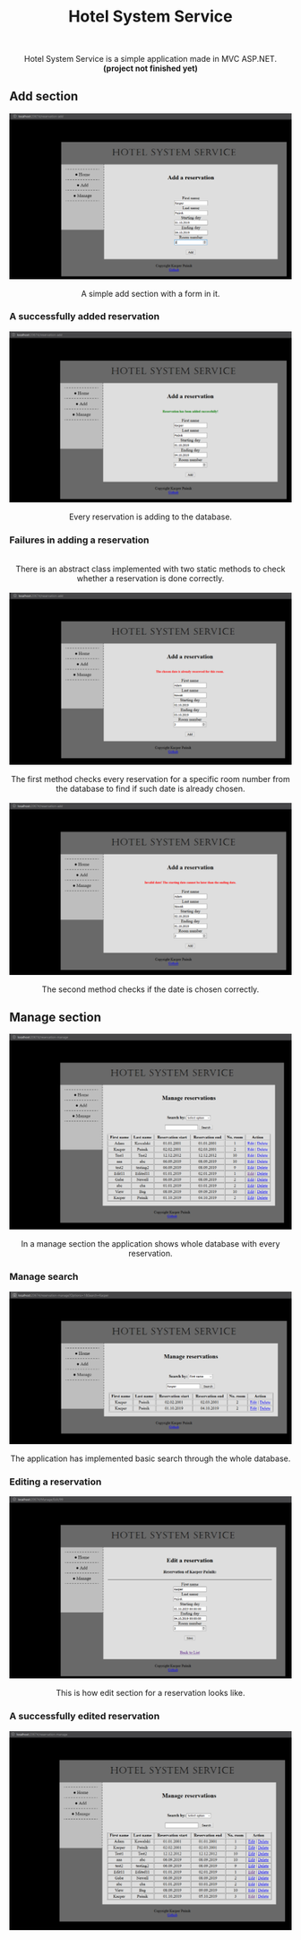 <h1 align="center"> Hotel System Service</h1> <br>

<p align="center">
Hotel System Service is a simple application made in MVC ASP.NET. <br>
<b>(project not finished yet)</b>
</p>

## Add section
<p align="center">
<img align="center" src="https://raw.githubusercontent.com/kacperpasnik/HotelSystemService/master/Screenshots/Add.PNG"/><br><br>
A simple add section with a form in it.
</p>

### A successfully added reservation
<p align="center">
<img align="center" src="https://raw.githubusercontent.com/kacperpasnik/HotelSystemService/master/Screenshots/AddSuccess.PNG"/><br><br>
Every reservation is adding to the database.
</p>

### Failures in adding a reservation
<p align="center">
<br>There is an abstract class implemented with two static methods to check whether a reservation is done correctly.<br><br>
<img align="center" src="https://raw.githubusercontent.com/kacperpasnik/HotelSystemService/master/Screenshots/AddFailure1.PNG"/><br><br>
The first method checks every reservation for a specific room number from the database to find if such date is already chosen.<br><br>
<img align="center" src="https://raw.githubusercontent.com/kacperpasnik/HotelSystemService/master/Screenshots/AddFailure2.PNG"/><br><br>
The second method checks if the date is chosen correctly.
</p>

## Manage section
<p align="center">
<img align="center" src="https://raw.githubusercontent.com/kacperpasnik/HotelSystemService/master/Screenshots/Manage.PNG"/><br><br>
In a manage section the application shows whole database with every reservation.
</p>

### Manage search
<p align="center">
<img align="center" src="https://raw.githubusercontent.com/kacperpasnik/HotelSystemService/master/Screenshots/ManageSearch.PNG"/><br><br>
The application has implemented basic search through the whole database.
</p>


### Editing a reservation
<p align="center">
<img align="center" src="https://raw.githubusercontent.com/kacperpasnik/HotelSystemService/master/Screenshots/ManageEdit.PNG"/><br><br>
This is how edit section for a reservation looks like.
</p>

### A successfully edited reservation
<p align="center">
<img align="center" src="https://raw.githubusercontent.com/kacperpasnik/HotelSystemService/master/Screenshots/ManageEditSuccess.PNG"/><br><br>
</p>

